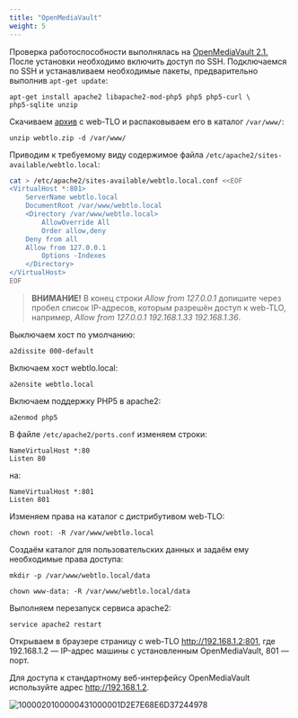 ```yaml
---
title: "OpenMediaVault"
weight: 5
---
```


Проверка работоспособности выполнялась на [OpenMediaVault 2.1.](https://cloud.mail.ru/public/P5zD/nHoigPLk3) После
установки необходимо включить доступ по SSH. Подключаемся по SSH и
устанавливаем необходимые пакеты, предварительно выполнив `apt-get update`:
```
apt-get install apache2 libapache2-mod-php5 php5 php5-curl \
php5-sqlite unzip
```
Скачиваем [архив](https://github.com/berkut-174/webtlo/releases/latest/download/webtlo.zip) с web-TLO и распаковываем его в каталог `/var/www/`:

`unzip webtlo.zip -d /var/www/`

Приводим к требуемому виду содержимое файла `/etc/apache2/sites-available/webtlo.local`:
```bash
cat > /etc/apache2/sites-available/webtlo.local.conf <<EOF
<VirtualHost *:801>
	ServerName webtlo.local
	DocumentRoot /var/www/webtlo.local
	<Directory /var/www/webtlo.local>
		AllowOverride All
		Order allow,deny
    Deny from all
    Allow from 127.0.0.1
		Options -Indexes
	</Directory>
</VirtualHost>
EOF
```
> **ВНИМАНИЕ!** В конец строки _Allow from 127.0.0.1_ допишите через
> пробел список IP-адресов, которым разрешён доступ к web-TLO, например,
> _Allow from 127.0.0.1 192.168.1.33 192.168.1.36_.


Выключаем хост по умолчанию:

`a2dissite 000-default`

Включаем хост webtlo.local:

`a2ensite webtlo.local`

Включаем поддержку PHP5 в apache2:

`a2enmod php5`

В файле `/etc/apache2/ports.conf` изменяем строки:
```
NameVirtualHost *:80
Listen 80
```
на:
```
NameVirtualHost *:801
Listen 801
```
Изменяем права на каталог с дистрибутивом web-TLO:

`chown root: -R /var/www/webtlo.local`

Создаём каталог для пользовательских данных и задаём ему необходимые
права доступа:

`mkdir -p /var/www/webtlo.local/data`

`chown www-data: -R /var/www/webtlo.local/data`

Выполняем перезапуск сервиса apache2:

`service apache2 restart`

Открываем в браузере страницу с web-TLO http://192.168.1.2:801, где
192.168.1.2 — IP-адрес машины с установленным OpenMediaVault, 801 — порт.

Для доступа к стандартному веб-интерфейсу OpenMediaVault используйте
адрес http://192.168.1.2.

![1000020100000431000001D2E7E68E6D37244978](https://user-images.githubusercontent.com/32463123/78280988-a5d8ad00-7522-11ea-823e-09b292df25bf.png)


